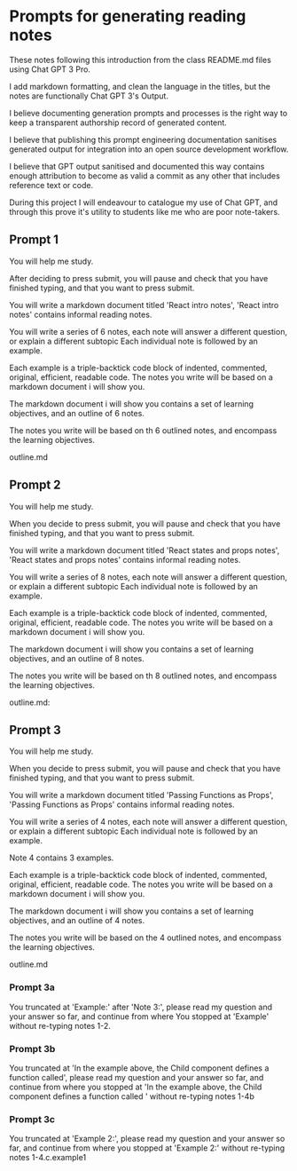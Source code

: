 # Prompts for generating reading notes

These notes following this introduction from the class README.md files using Chat GPT 3 Pro.

I add markdown formatting, and clean the language in the titles, but the notes are functionally Chat GPT 3's Output.

I believe documenting generation prompts and processes is the right way to keep a transparent authorship record of generated content.

I believe that publishing this prompt engineering documentation sanitises generated output for integration into an open source development workflow.

I believe that GPT output sanitised and documented this way contains enough attribution to become as valid a commit as any other that includes reference text or code.

During this project I will endeavour to catalogue my use of Chat GPT, and through this prove it's utility to students like me who are poor note-takers.

## Prompt 1

You will help me study.

After deciding to press submit, you will pause and check that you have finished typing, and that you want to press submit.

You will write a markdown document titled 'React intro notes',
'React intro notes' contains informal reading notes.

You will write a series of 6 notes, each note will answer a different question, or explain a different subtopic
Each individual note is followed by an example.

Each example is a triple-backtick code block of indented, commented, original, efficient, readable code.
The notes you write will be based on a markdown document i will show you.

The markdown document i will show you contains a set of learning objectives, and an outline of 6 notes.

The notes you write will be based on th 6 outlined notes, and encompass the learning objectives.

outline.md

## Prompt 2

You will help me study.

When you decide to press submit, you will pause and check that you have finished typing, and that you want to press submit.

You will write a markdown document titled 'React states and props notes', 'React states and props notes' contains informal reading notes.

You will write a series of 8 notes, each note will answer a different question, or explain a different subtopic Each individual note is followed by an example.

Each example is a triple-backtick code block of indented, commented, original, efficient, readable code.
The notes you write will be based on a markdown document i will show you.

The markdown document i will show you contains a set of learning objectives, and an outline of 8 notes.

The notes you write will be based on th 8 outlined notes, and encompass the learning objectives.

outline.md:

## Prompt 3

You will help me study.

When you decide to press submit, you will pause and check that you have finished typing, and that you want to press submit.

You will write a markdown document titled 'Passing Functions as Props', 'Passing Functions as Props' contains informal reading notes.

You will write a series of 4 notes, each note will answer a different question, or explain a different subtopic Each individual note is followed by an example.

Note 4 contains 3 examples.

Each example is a triple-backtick code block of indented, commented, original, efficient, readable code.
The notes you write will be based on a markdown document i will show you.

The markdown document i will show you contains a set of learning objectives, and an outline of 4 notes.

The notes you write will be based on the 4 outlined notes, and encompass the learning objectives.

outline.md

### Prompt 3a

You truncated at 'Example:' after 'Note 3:', please read my question and your answer so far, and continue from where You stopped at 'Example' without re-typing notes 1-2.

### Prompt 3b

You truncated at 'In the example above, the Child component defines a function called', please read my question and your answer so far, and continue from where you stopped at 'In the example above, the Child component defines a function called ' without re-typing notes 1-4b

### Prompt 3c

You truncated at 'Example 2:', please read my question and your answer so far, and continue from where you stopped at 'Example 2:' without re-typing notes 1-4.c.example1
